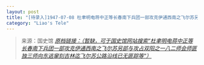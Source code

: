 ```yaml
---
layout: post
title: "[待录入]1947-07-08 杜聿明电蒋中正等长春南下兵团一部攻克伊通西南之飞尔苏另部与攻占双阳之一八二师会师匪独三师向东逃窜刻吉林迄飞尔苏公路沿线已无匪踪等"
category: "Liao's Tele"
---
```



> 来源：国史馆 [*原档链接：（暂缺，可于国史馆网站搜索“杜聿明电蒋中正等长春南下兵团一部攻克伊通西南之飞尔苏另部与攻占双阳之一八二师会师匪独三师向东逃窜刻吉林迄飞尔苏公路沿线已无匪踪等“）*]()
